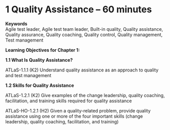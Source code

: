 ﻿# 1 Quality Assistance – 60 minutes

**Keywords**  
Agile test leader, Agile test team leader, Built-in quality, Quality assistance, Quality assurance, Quality coaching, Quality control, Quality management, Test management  

**Learning Objectives for Chapter 1:**  

**1.1 What Is Quality Assistance?**  

ATLaS-1.1.1	(K2) Understand quality assistance as an approach to quality and test management  

**1.2 Skills for Quality Assistance**  

ATLaS-1.2.1	(K2) Give examples of the change leadership, quality coaching, facilitation, and training skills required for quality assistance  

ATLaS-HO-1.2.1	(H2) Given a quality-related problem, provide quality assistance using one or more of the four important skills (change leadership, quality coaching, facilitation, and training)  
